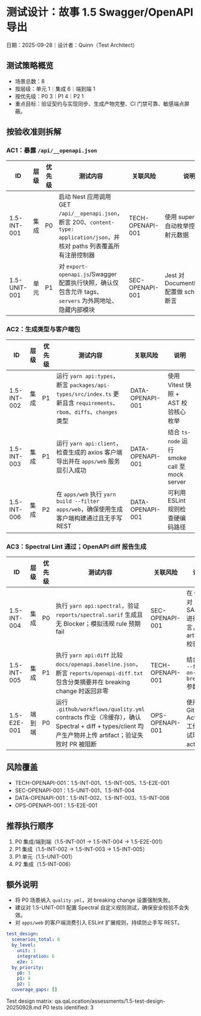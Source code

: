# 测试设计：故事 1.5 Swagger/OpenAPI 导出

日期：2025-09-28｜设计者：Quinn（Test Architect）

## 测试策略概览
- 场景总数：8
- 按层级：单元 1｜集成 6｜端到端 1
- 按优先级：P0 3｜P1 4｜P2 1
- 重点目标：验证契约与实现同步、生成产物完整、CI 门禁可靠、敏感端点屏蔽。

## 按验收准则拆解
### AC1：暴露 `/api/__openapi.json`
| ID | 层级 | 优先级 | 测试内容 | 关联风险 | 说明 |
|----|------|--------|----------|----------|------|
| 1.5-INT-001 | 集成 | P0 | 启动 Nest 应用调用 GET `/api/__openapi.json`，断言 200、`content-type: application/json`，并核对 paths 列表覆盖所有注册控制器 | TECH-OPENAPI-001 | 使用 supertest + 自动枚举控制器反射元数据 |
| 1.5-UNIT-001 | 单元 | P1 | 对 `export-openapi.js`/Swagger 配置执行快照，确认仅包含允许 tags、`servers` 为外网地址、隐藏内部模块 | SEC-OPENAPI-001 | Jest 对 DocumentBuilder 配置做 schema 断言 |

### AC2：生成类型与客户端包
| ID | 层级 | 优先级 | 测试内容 | 关联风险 | 说明 |
|----|------|--------|----------|----------|------|
| 1.5-INT-002 | 集成 | P1 | 运行 `yarn api:types`，断言 `packages/api-types/src/index.ts` 更新且含 `requirements`、`rbom`、`diffs`、`changes` 类型 | DATA-OPENAPI-001 | 使用 Vitest 快照 + AST 校验核心枚举 |
| 1.5-INT-003 | 集成 | P1 | 运行 `yarn api:client`，检查生成的 axios 客户端导出并在 `apps/web` 服务层引入成功 | DATA-OPENAPI-001 | 结合 `ts-node` 运行 smoke call 至 mock server |
| 1.5-INT-006 | 集成 | P2 | 在 `apps/web` 执行 `yarn build --filter apps/web`，确保使用生成客户端构建通过且无手写 REST | DATA-OPENAPI-001 | 可利用 ESLint 规则检查硬编码路径 |

### AC3：Spectral Lint 通过；OpenAPI diff 报告生成
| ID | 层级 | 优先级 | 测试内容 | 关联风险 | 说明 |
|----|------|--------|----------|----------|------|
| 1.5-INT-004 | 集成 | P0 | 执行 `yarn api:spectral`，验证 `reports/spectral.sarif` 生成且无 Blocker；模拟违规 rule 预期 fail | SEC-OPENAPI-001 | 在 CI 中对 SARIF 进行断言，拉取 artifact 校验 |
| 1.5-INT-005 | 集成 | P1 | 执行 `yarn api:diff` 比较 `docs/openapi.baseline.json`，断言 `reports/openapi-diff.txt` 包含分类摘要并在 breaking change 时返回非零 | TECH-OPENAPI-001 | 结合 CLI `--fail-on-breaking` 参数 |
| 1.5-E2E-001 | 端到端 | P0 | 运行 `.github/workflows/quality.yml` contracts 作业（冷缓存），确认 Spectral + diff + types/client 均产生产物并上传 artifact；验证失败时 PR 被阻断 | OPS-OPENAPI-001 | 使用 GitHub Actions 工作流测试环境或 act 复现 |

## 风险覆盖
- TECH-OPENAPI-001：1.5-INT-001、1.5-INT-005、1.5-E2E-001
- SEC-OPENAPI-001：1.5-UNIT-001、1.5-INT-004
- DATA-OPENAPI-001：1.5-INT-002、1.5-INT-003、1.5-INT-006
- OPS-OPENAPI-001：1.5-E2E-001

## 推荐执行顺序
1. P0 集成/端到端（1.5-INT-001 → 1.5-INT-004 → 1.5-E2E-001）
2. P1 集成（1.5-INT-002 → 1.5-INT-003 → 1.5-INT-005）
3. P1 单元（1.5-UNIT-001）
4. P2 集成（1.5-INT-006）

## 额外说明
- 将 P0 场景纳入 `quality.yml`，对 breaking change 设置强制失败。
- 建议对 1.5-UNIT-001 配置 Spectral 自定义规则测试，确保安全校验不会失效。
- 对 `apps/web` 的客户端消费引入 ESLint 扩展规则，持续防止手写 REST。

```yaml
test_design:
  scenarios_total: 8
  by_level:
    unit: 1
    integration: 6
    e2e: 1
  by_priority:
    p0: 3
    p1: 4
    p2: 1
  coverage_gaps: []
```

Test design matrix: qa.qaLocation/assessments/1.5-test-design-20250928.md
P0 tests identified: 3
